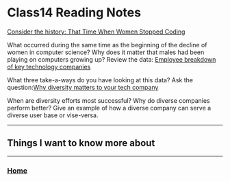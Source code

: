 # Class14 Reading Notes

[Consider the history: That Time When Women Stopped Coding](https://www.npr.org/sections/money/2014/10/21/357629765/when-women-stopped-coding)

What occurred during the same time as the beginning of the decline of women in computer science?
Why does it matter that males had been playing on computers growing up?
Review the data: [Employee breakdown of key technology companies](https://informationisbeautiful.net/visualizations/diversity-in-tech/)

What three take-a-ways do you have looking at this data?
Ask the question:[Why diversity matters to your tech company](https://www.usatoday.com/story/tech/columnist/2015/07/21/why-diversity-matters-your-tech-company/30419871/)

When are diversity efforts most successful?
Why do diverse companies perform better?
Give an example of how a diverse company can serve a diverse user base or vise-versa.

----
## Things I want to know more about


---
### [Home](https://github.com/MISalz/301_Reading_Notes)